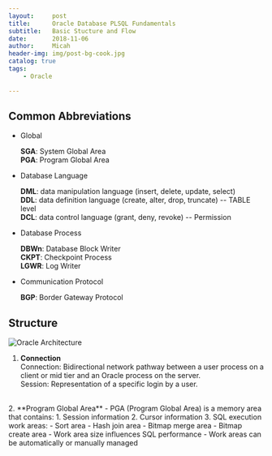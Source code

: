 ```yaml
---
layout:     post
title:      Oracle Database PLSQL Fundamentals
subtitle:   Basic Stucture and Flow 
date:       2018-11-06
author:     Micah
header-img: img/post-bg-cook.jpg
catalog: true
tags:
    - Oracle

---
```


## Common Abbreviations

- Global
	
	**SGA**: System Global Area      
	**PGA**: Program Global Area      

- Database Language
	
	**DML**: data manipulation language (insert, delete, update, select)       
	**DDL**: data definition language (create, alter, drop, truncate) -- TABLE level     
	**DCL**: data control language (grant, deny, revoke) -- Permission    

- Database Process

	**DBWn**: Database Block Writer    
	**CKPT**: Checkpoint Process     
    **LGWR**: Log Writer    

- Communication Protocol     

	**BGP**: Border Gateway Protocol     

## Structure


![Oracle Architecture](https://www.siue.edu/~dbock/cmis565/module1-architecture_files/image004.jpg)


1. **Connection**    
Connection: Bidirectional network pathway between a user process on a client or mid tier 
and an Oracle process on the server.    
Session: Representation of a specific login by a user.     
<br/>
2. **Program Global Area**       
    - PGA (Program Global Area) is a memory area that contains:    
        1. Session information    
        2. Cursor information    
        3. SQL execution work areas:        
            - Sort area    
            - Hash join area    
            - Bitmap merge area    
            - Bitmap create area    
    - Work area size influences SQL performance    
    - Work areas can be automatically or manually managed    





















